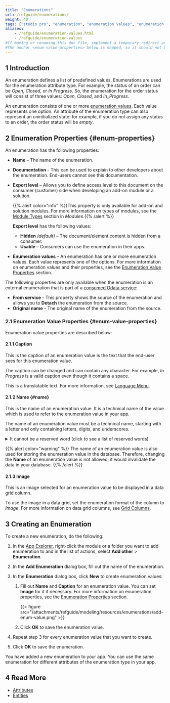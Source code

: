 ```yaml
---
title: "Enumerations"
url: /refguide/enumerations/
weight: 40
tags: ["studio pro", "enumeration", "enumeration values", "enumeration value"]
aliases:
    - /refguide/enumeration-values.html
    - /refguide/enumeration-values
#If moving or renaming this doc file, implement a temporary redirect and let the respective team know they should update the URL in the product. See Mapping to Products for more details. 
#The anchor <enum-value-properties> below is mapped, so it should not be removed or changed.
---
```


## 1 Introduction

An enumeration defines a list of predefined values. Enumerations are used for the enumeration attribute type. For example, the status of an order can be *Open*, *Closed*, or *In Progress*. So, the enumeration for the order status will consist of three values: *Open*, *Closed*, and *In_Progress*. 

An enumeration consists of one or more [enumeration values](/refguide/enumerations/#enum-properties). Each value represents one option. An attribute of the enumeration type can also represent an uninitialized state: for example, if you do not assign any status to an order, the order status will be *empty*. 

## 2 Enumeration Properties {#enum-properties}

An enumeration has the following properties:

* **Name** – The name of the enumeration.
* **Documentation** - This can be used to explain to other developers about the enumeration. End-users cannot see this documentation.
* **Export level** – Allows you to define access level to this document on the consumer (customer) side when developing an add-on module or a solution. 

    {{% alert color="info" %}}This property is only available for add-on and solution modules. For more information on types of modules, see the [Module Types](/refguide/modules/#module-types) section in *Modules*.{{% /alert %}}

    **Export level** has the following values:   

    * **Hidden** *(default)* – The document/element content is hidden from a consumer. 
    * **Usable** – Consumers can use the enumeration in their apps. 

* **Enumeration values** – An enumeration has one or more enumeration values. Each value represents one of the options. For more information on enumeration values and their properties, see the [Enumeration Value Properties](#enum-value-properties) section.

The following properties are only available when the enumeration is an external enumeration that is part of a [consumed Odata service](/refguide/consumed-odata-service/):

* **From service** - This property shows the source of the enumeration and allows you to **Detach** the enumeration from the source. 
* **Original name** - The original name of the enumeration from the source.

### 2.1 Enumeration Value Properties {#enum-value-properties}

Enumeration value properties are described below:

#### 2.1.1 Caption 

This is the caption of an enumeration value is the text that the end-user sees for this enumeration value.

The caption can be changed and can contain any character. For example, *In Progress* is a valid caption even though it contains a space.  

This is a translatable text. For more information, see [Language Menu](/refguide/translatable-texts/). 

#### 2.1.2 Name {#name}

This is the name of an enumeration value. It is a technical name of the value which is used to refer to the enumeration value in your app.

The name of an enumeration value must be a technical name, starting with a letter and only containing letters, digits, and underscores.

<details><summary>It cannot be a reserved word (click to see a list of reserved words)</summary>

* `abstract`
* `assert`
* `boolean`
* `break`
* `byte`
* `case`
* `catch`
* `changedby`
* `changeddate`
* `char`
* `class`
* `con`
* `const`
* `context`
* `continue`
* `createddate`
* `currentUser`
* `default`
* `do`
* `double`
* `else`
* `empty`
* `enum`
* `extends`
* `false`
* `final`
* `finally`
* `float`
* `for`
* `goto`
* `guid`
* `id`
* `if`
* `implements`
* `import`
* `instanceof`
* `int`
* `interface`
* `long`
* `MendixObject`
* `native`
* `new`
* `null`
* `object`
* `owner`
* `package`
* `private`
* `protected`
* `public`
* `return`
* `short`
* `static`
* `strictfp`
* `submetaobjectname`
* `super`
* `switch`
* `synchronized`
* `this`
* `throw`
* `throws`
* `transient`
* `true`
* `try`
* `type`
* `void`
* `volatile`
* `while`

</details>

{{% alert color="warning" %}}
The name of an enumeration value is also used for storing the enumeration value in the database. Therefore, changing the **Name** of an enumeration value is not allowed; it would invalidate the data in your database.
{{% /alert %}}
  
#### 2.1.3 Image

This is an image selected for an enumeration value to be displayed in a data grid column.

To use the image in a data grid, set the enumeration format of the column to *Image*. For more information on data grid columns, see [Grid Columns](/refguide/columns/).

## 3 Creating an Enumeration  

To create a new enumeration, do the following: 

1. In the [App Explorer](/refguide/app-explorer/), right-click the module or a folder you want to add enumeration to and in the list of actions, select **Add other** > **Enumeration**.
2. In the **Add Enumeration** dialog box, fill out the name of the enumeration.
3. In the **Enumeration** dialog box, click **New** to create enumeration values:

    1. Fill out **Name** and **Caption** for an enumeration value. You can set **Image** for it if necessary. For more information on enumeration properties, see the [Enumeration Properties](#enum-properties) section. <br />

        {{< figure src="/attachments/refguide/modeling/resources/enumerations/add-enum-value.png" >}}

    1. Click **OK** to save the enumeration value.

4. Repeat step 3 for every enumeration value that you want to create.
5. Click **OK** to save the enumeration. 

You have added a new enumeration to your app. You can use the same enumeration for different attributes of the enumeration type in your app. 

## 4 Read More

* [Attributes](/refguide/attributes/)
* [Entities](/refguide/entities/)
